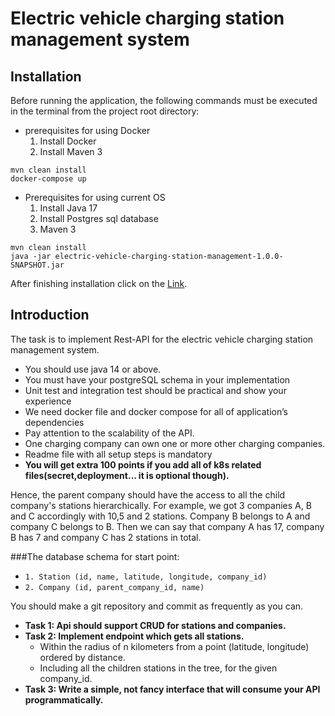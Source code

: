 # Electric vehicle charging station management system
## Installation
Before running the application, the following commands must be executed in the terminal from the project root directory:
* prerequisites for using Docker 
   1. Install Docker
   2. Install Maven 3
```
mvn clean install
docker-compose up
```
* Prerequisites for using current OS
   1. Install Java 17
   2. Install Postgres sql database
   3. Maven 3
```
mvn clean install
java -jar electric-vehicle-charging-station-management-1.0.0-SNAPSHOT.jar
```
After finishing installation click on the [Link](http://localhost:2022/swagger-ui.html).

## Introduction
The task is to implement Rest-API for the electric vehicle charging station management
system.
* You should use java 14 or above.
* You must have your postgreSQL schema in your implementation
* Unit test and integration test should be practical and show your experience
* We need docker file and docker compose for all of application’s dependencies
* Pay attention to the scalability of the API.
* One charging company can own one or more other charging companies.
* Readme file with all setup steps is mandatory
* **You will get extra 100 points if you add all of k8s related files(secret,deployment... it is optional though).**

Hence, the parent company should have the access to all the child company's stations
hierarchically. For example, we got 3 companies A, B and C accordingly with 10,5 and 2
stations. Company B belongs to A and company C belongs to B. Then we can say that
company A has 17, company B has 7 and company C has 2 stations in total.

###The database schema for start point:
* `1. Station (id, name, latitude, longitude, company_id)`
* `2. Company (id, parent_company_id, name)`

You should make a git repository and commit as frequently as you can.

* **Task 1: Api should support CRUD for stations and companies.**
* **Task 2: Implement endpoint which gets all stations.**
  * Within the radius of n kilometers from a point (latitude, longitude) ordered by distance.
  * Including all the children stations in the tree, for the given company_id.
* **Task 3: Write a simple, not fancy interface that will consume your API programmatically.**